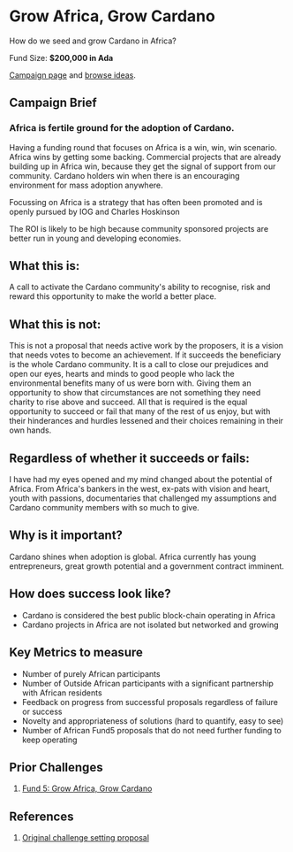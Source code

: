 # Grow Africa, Grow Cardano

How do we seed and grow Cardano in Africa?

Fund Size: **$200,000 in Ada**

[Campaign page](https://cardano.ideascale.com/a/campaign-home/26108) and [browse ideas](https://cardano.ideascale.com/a/ideas/top/campaign-filter/byids/campaigns/26108/stage/unspecified).

## Campaign Brief

### Africa is fertile ground for the adoption of Cardano.

Having a funding round that focuses on Africa is a win, win, win scenario. Africa wins by getting some backing. Commercial projects that are already building up in Africa win, because they get the signal of support from our community. Cardano holders win when there is an encouraging environment for mass adoption anywhere.

Focussing on Africa is a strategy that has often been promoted and is openly pursued by IOG and Charles Hoskinson

The ROI is likely to be high because community sponsored projects are better run in young and developing economies.

## What this is:

A call to activate the Cardano community's ability to recognise, risk and reward this opportunity to make the world a better place.

## What this is not:

This is not a proposal that needs active work by the proposers, it is a vision that needs votes to become an achievement. If it succeeds the beneficiary is the whole Cardano community. It is a call to close our prejudices and open our eyes, hearts and minds to good people who lack the environmental benefits many of us were born with. Giving them an opportunity to show that circumstances are not something they need charity to rise above and succeed. All that is required is the equal opportunity to succeed or fail that many of the rest of us enjoy, but with their hinderances and hurdles lessened and their choices remaining in their own hands.

## Regardless of whether it succeeds or fails:

I have had my eyes opened and my mind changed about the potential of Africa. From Africa's bankers in the west, ex-pats with vision and heart, youth with passions, documentaries that challenged my assumptions and Cardano community members with so much to give.

## Why is it important?

Cardano shines when adoption is global. Africa currently has young entrepreneurs, great growth potential and a government contract imminent.

## How does success look like?

- Cardano is considered the best public block-chain operating in Africa
- Cardano projects in Africa are not isolated but networked and growing

## Key Metrics to measure

- Number of purely African participants
- Number of Outside African participants with a significant partnership with African residents
- Feedback on progress from successful proposals regardless of failure or success
- Novelty and appropriateness of solutions (hard to quantify, easy to see)
- Number of African Fund5 proposals that do not need further funding to keep operating

## Prior Challenges

1. [Fund 5: Grow Africa, Grow Cardano](https://cardano.ideascale.com/a/campaign-home/25947)

## References

1. [Original challenge setting proposal](https://cardano.ideascale.com/a/dtd/Grow-Africa-Grow-Cardano/333079-48088)